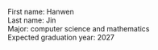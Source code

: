 First name: Hanwen \
Last name: Jin \
Major: computer science and mathematics \
Expected graduation year: 2027
